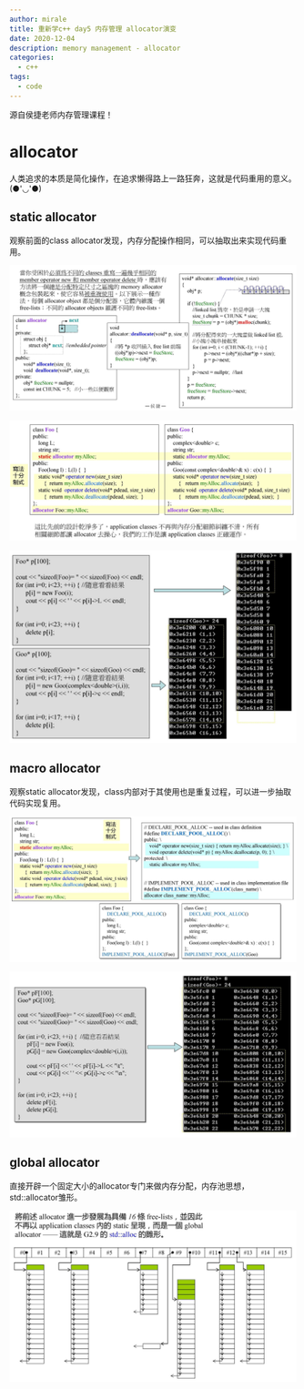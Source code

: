 ```yaml
---
author: mirale
title: 重新学c++ day5 内存管理 allocator演变
date: 2020-12-04
description: memory management - allocator
categories:
  - c++
tags:
  - code
---
```


源自侯捷老师内存管理课程！

# allocator

人类追求的本质是简化操作，在追求懒得路上一路狂奔，这就是代码重用的意义。(●'◡'●)

## static allocator

观察前面的class allocator发现，内存分配操作相同，可以抽取出来实现代码重用。

![](static_allocator.jpg)

![](static_allocator_case.jpg)

![](static_allocator_run.jpg)

## macro allocator

观察static allocator发现，class内部对于其使用也是重复过程，可以进一步抽取代码实现复用。

![](macro_allocator.jpg)

![](macro_allocator_run.jpg)

## global allocator

直接开辟一个固定大小的allocator专门来做内存分配，内存池思想，std::allocator雏形。

![](global_allocator.jpg)
